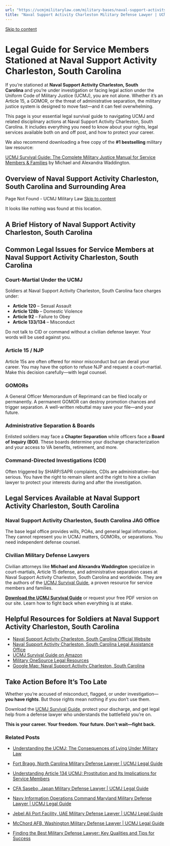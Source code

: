 ```yaml
---
url: "https://ucmjmilitarylaw.com/military-bases/naval-support-activity-charleston-south-carolina-military-defense-lawyer-ucmj-legal-guide/"
title: "Naval Support Activity Charleston Military Defense Lawyer | UCMJ Legal Guide"
---
```


[Skip to content](https://ucmjmilitarylaw.com/military-bases/naval-support-activity-charleston-south-carolina-military-defense-lawyer-ucmj-legal-guide/#content)

# Legal Guide for Service Members Stationed at Naval Support Activity Charleston, South Carolina

If you’re stationed at **Naval Support Activity Charleston, South Carolina** and you’re under investigation or facing legal action under the Uniform Code of Military Justice (UCMJ), you are not alone. Whether it’s an Article 15, a GOMOR, or the threat of administrative separation, the military justice system is designed to move fast—and it can feel overwhelming.

This page is your essential legal survival guide to navigating UCMJ and related disciplinary actions at Naval Support Activity Charleston, South Carolina. It includes everything you need to know about your rights, legal services available both on and off post, and how to protect your career.

We also recommend downloading a free copy of the **#1 bestselling** military law resource:

[UCMJ Survival Guide: The Complete Military Justice Manual for Service Members & Families](https://www.amazon.com/dp/B0FCDD3B2Z) by Michael and Alexandra Waddington.

## Overview of Naval Support Activity Charleston, South Carolina and Surrounding Area

Page Not Found - UCMJ Military Law [Skip to content](https://ucmjmilitarylaw.com/military-bases/naval-support-activity-charleston-south-carolina-military-defense-lawyer-ucmj-legal-guide/%7Blocation7#content)

It looks like nothing was found at this location.

## A Brief History of Naval Support Activity Charleston, South Carolina

## Common Legal Issues for Service Members at Naval Support Activity Charleston, South Carolina

### Court-Martial Under the UCMJ

Soldiers at Naval Support Activity Charleston, South Carolina face charges under:

- **Article 120** – Sexual Assault
- **Article 128b** – Domestic Violence
- **Article 92** – Failure to Obey
- **Article 133/134** – Misconduct

Do not talk to CID or command without a civilian defense lawyer. Your words will be used against you.

### Article 15 / NJP

Article 15s are often offered for minor misconduct but can derail your career. You may have the option to refuse NJP and request a court-martial. Make this decision carefully—with legal counsel.

### GOMORs

A General Officer Memorandum of Reprimand can be filed locally or permanently. A permanent GOMOR can destroy promotion chances and trigger separation. A well-written rebuttal may save your file—and your future.

### Administrative Separation & Boards

Enlisted soldiers may face a **Chapter Separation** while officers face a **Board of Inquiry (BOI)**. These boards determine your discharge characterization and your access to VA benefits, retirement, and more.

### Command-Directed Investigations (CDI)

Often triggered by SHARP/SAPR complaints, CDIs are administrative—but serious. You have the right to remain silent and the right to hire a civilian lawyer to protect your interests during and after the investigation.

## Legal Services Available at Naval Support Activity Charleston, South Carolina

### Naval Support Activity Charleston, South Carolina JAG Office

The base legal office provides wills, POAs, and general legal information. They cannot represent you in UCMJ matters, GOMORs, or separations. You need independent defense counsel.

### Civilian Military Defense Lawyers

Civilian attorneys like **Michael and Alexandra Waddington** specialize in court-martials, Article 15 defense, and administrative separation cases at Naval Support Activity Charleston, South Carolina and worldwide. They are the authors of the [UCMJ Survival Guide](https://www.amazon.com/dp/B0FCDD3B2Z), a proven resource for service members and families.

**[Download the UCMJ Survival Guide](https://www.amazon.com/dp/B0FCDD3B2Z)** or request your free PDF version on our site. Learn how to fight back when everything is at stake.

## Helpful Resources for Soldiers at Naval Support Activity Charleston, South Carolina

- [Naval Support Activity Charleston, South Carolina Official Website](https://ucmjmilitarylaw.com/military-bases/naval-support-activity-charleston-south-carolina-military-defense-lawyer-ucmj-legal-guide/%7Blocation12%7D)
- [Naval Support Activity Charleston, South Carolina Legal Assistance Office](https://ucmjmilitarylaw.com/military-bases/naval-support-activity-charleston-south-carolina-military-defense-lawyer-ucmj-legal-guide/%7Blocation13%7D)
- [UCMJ Survival Guide on Amazon](https://www.amazon.com/dp/B0FCDD3B2Z)
- [Military OneSource Legal Resources](https://www.militaryonesource.mil/legal/)
- [Google Map: Naval Support Activity Charleston, South Carolina](https://ucmjmilitarylaw.com/military-bases/naval-support-activity-charleston-south-carolina-military-defense-lawyer-ucmj-legal-guide/%7Blocation14%7D)

## Take Action Before It’s Too Late

Whether you’re accused of misconduct, flagged, or under investigation— **you have rights**. But those rights mean nothing if you don’t use them.

Download the [UCMJ Survival Guide](https://www.amazon.com/dp/B0FCDD3B2Z), protect your discharge, and get legal help from a defense lawyer who understands the battlefield you’re on.

**This is your career. Your freedom. Your future. Don’t wait—fight back.**

### Related Posts

- [Understanding the UCMJ: The Consequences of Lying Under Military Law](https://ucmjmilitarylaw.com/ucmj-lying-article/)
- [Fort Bragg, North Carolina Military Defense Lawyer \| UCMJ Legal Guide](https://ucmjmilitarylaw.com/fort-bragg-north-carolina-military-defense-lawyer-ucmj-legal-guide/)
- [Understanding Article 134 UCMJ: Prostitution and Its Implications for Service Members](https://ucmjmilitarylaw.com/article-134-ucmj-prostitution/)
- [CFA Sasebo, Japan Military Defense Lawyer \| UCMJ Legal Guide](https://ucmjmilitarylaw.com/cfa-sasebo-japan-military-defense-lawyer-ucmj-legal-guide/)

- [Navy Information Operations Command Maryland Military Defense Lawyer \| UCMJ Legal Guide](https://ucmjmilitarylaw.com/navy-information-operations-command-maryland-military-defense-lawyer-ucmj-legal-guide/)
- [Jebel Ali Port Facility, UAE Military Defense Lawyer \| UCMJ Legal Guide](https://ucmjmilitarylaw.com/jebel-ali-port-facility-uae-military-defense-lawyer-ucmj-legal-guide/)
- [McChord AFB, Washington Military Defense Lawyer \| UCMJ Legal Guide](https://ucmjmilitarylaw.com/mcchord-afb-washington-military-defense-lawyer-ucmj-legal-guide/)
- [Finding the Best Military Defense Lawyer: Key Qualities and Tips for Success](https://ucmjmilitarylaw.com/who-is-the-best-military-defense-lawyer/)